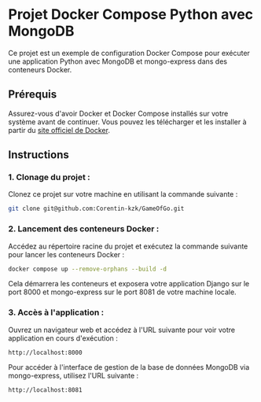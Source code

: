 # Projet Docker Compose Python avec MongoDB

Ce projet est un exemple de configuration Docker Compose pour exécuter une application Python avec MongoDB et mongo-express dans des conteneurs Docker.

## Prérequis

Assurez-vous d'avoir Docker et Docker Compose installés sur votre système avant de continuer. Vous pouvez les télécharger et les installer à partir du [site officiel de Docker](https://www.docker.com/get-started).

## Instructions

### 1. Clonage du projet :

Clonez ce projet sur votre machine en utilisant la commande suivante :

```bash
git clone git@github.com:Corentin-kzk/GameOfGo.git
```

### 2. Lancement des conteneurs Docker :

Accédez au répertoire racine du projet et exécutez la commande suivante pour lancer les conteneurs Docker :

```bash
docker compose up --remove-orphans --build -d
```

Cela démarrera les conteneurs et exposera votre application Django sur le port 8000 et mongo-express sur le port 8081 de votre machine locale.

### 3. Accès à l'application :

Ouvrez un navigateur web et accédez à l'URL suivante pour voir votre application en cours d'exécution :

```
http://localhost:8000
```

Pour accéder à l'interface de gestion de la base de données MongoDB via mongo-express, utilisez l'URL suivante :

```
http://localhost:8081
```
